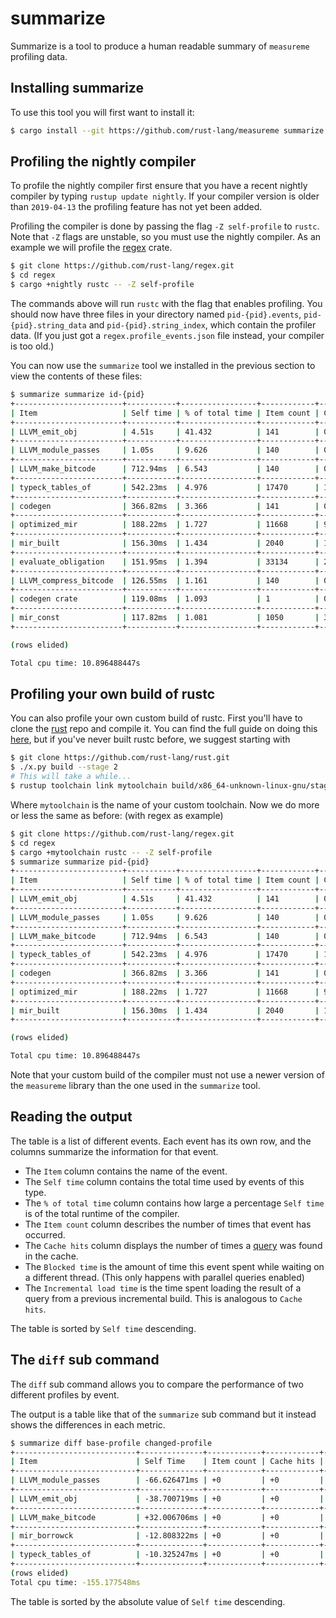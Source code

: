 # summarize

Summarize is a tool to produce a human readable summary of `measureme` profiling data.

## Installing summarize

To use this tool you will first want to install it:

```bash
$ cargo install --git https://github.com/rust-lang/measureme summarize
```

## Profiling the nightly compiler

To profile the nightly compiler first ensure that you have a recent nightly compiler by
typing `rustup update nightly`. If your compiler version is older than `2019-04-13` the
profiling feature has not yet been added.

Profiling the compiler is done by passing the flag `-Z self-profile` to `rustc`. Note that
`-Z` flags are unstable, so you must use the nightly compiler. As an example we will
profile the [regex][regex-crate] crate.

[regex-crate]: https://github.com/rust-lang/regex

```bash
$ git clone https://github.com/rust-lang/regex.git
$ cd regex
$ cargo +nightly rustc -- -Z self-profile
```

The commands above will run `rustc` with the flag that enables profiling. You should now
have three files in your directory named `pid-{pid}.events`, `pid-{pid}.string_data` and
`pid-{pid}.string_index`, which contain the profiler data. (If you just got a
`regex.profile_events.json` file instead, your compiler is too old.)

You can now use the `summarize` tool we installed in the previous section to view the
contents of these files:

```bash
$ summarize summarize id-{pid}
+------------------------+-----------+-----------------+------------+------------+--------------+-----------------------+
| Item                   | Self time | % of total time | Item count | Cache hits | Blocked time | Incremental load time |
+------------------------+-----------+-----------------+------------+------------+--------------+-----------------------+
| LLVM_emit_obj          | 4.51s     | 41.432          | 141        | 0          | 0.00ns       | 0.00ns                |
+------------------------+-----------+-----------------+------------+------------+--------------+-----------------------+
| LLVM_module_passes     | 1.05s     | 9.626           | 140        | 0          | 0.00ns       | 0.00ns                |
+------------------------+-----------+-----------------+------------+------------+--------------+-----------------------+
| LLVM_make_bitcode      | 712.94ms  | 6.543           | 140        | 0          | 0.00ns       | 0.00ns                |
+------------------------+-----------+-----------------+------------+------------+--------------+-----------------------+
| typeck_tables_of       | 542.23ms  | 4.976           | 17470      | 16520      | 0.00ns       | 0.00ns                |
+------------------------+-----------+-----------------+------------+------------+--------------+-----------------------+
| codegen                | 366.82ms  | 3.366           | 141        | 0          | 0.00ns       | 0.00ns                |
+------------------------+-----------+-----------------+------------+------------+--------------+-----------------------+
| optimized_mir          | 188.22ms  | 1.727           | 11668      | 9114       | 0.00ns       | 0.00ns                |
+------------------------+-----------+-----------------+------------+------------+--------------+-----------------------+
| mir_built              | 156.30ms  | 1.434           | 2040       | 1020       | 0.00ns       | 0.00ns                |
+------------------------+-----------+-----------------+------------+------------+--------------+-----------------------+
| evaluate_obligation    | 151.95ms  | 1.394           | 33134      | 23817      | 0.00ns       | 0.00ns                |
+------------------------+-----------+-----------------+------------+------------+--------------+-----------------------+
| LLVM_compress_bitcode  | 126.55ms  | 1.161           | 140        | 0          | 0.00ns       | 0.00ns                |
+------------------------+-----------+-----------------+------------+------------+--------------+-----------------------+
| codegen crate          | 119.08ms  | 1.093           | 1          | 0          | 0.00ns       | 0.00ns                |
+------------------------+-----------+-----------------+------------+------------+--------------+-----------------------+
| mir_const              | 117.82ms  | 1.081           | 1050       | 30         | 0.00ns       | 0.00ns                |
+------------------------+-----------+-----------------+------------+------------+--------------+-----------------------+

(rows elided)

Total cpu time: 10.896488447s
```

## Profiling your own build of rustc

You can also profile your own custom build of rustc. First you'll have to clone the
[rust][rust-repo] repo and compile it. You can find the full guide on doing this
[here][compiling-rust], but if you've never built rustc before, we suggest starting with

[rust-repo]: https://github.com/rust-lang/rust
[compiling-rust]: https://rustc-dev-guide.rust-lang.org/building/how-to-build-and-run.html

```bash
$ git clone https://github.com/rust-lang/rust.git
$ ./x.py build --stage 2
# This will take a while...
$ rustup toolchain link mytoolchain build/x86_64-unknown-linux-gnu/stage2
```

Where `mytoolchain` is the name of your custom toolchain. Now we do more or less the same
as before: (with regex as example)

```bash
$ git clone https://github.com/rust-lang/regex.git
$ cd regex
$ cargo +mytoolchain rustc -- -Z self-profile
$ summarize summarize pid-{pid}
+------------------------+-----------+-----------------+------------+------------+--------------+-----------------------+
| Item                   | Self time | % of total time | Item count | Cache hits | Blocked time | Incremental load time |
+------------------------+-----------+-----------------+------------+------------+--------------+-----------------------+
| LLVM_emit_obj          | 4.51s     | 41.432          | 141        | 0          | 0.00ns       | 0.00ns                |
+------------------------+-----------+-----------------+------------+------------+--------------+-----------------------+
| LLVM_module_passes     | 1.05s     | 9.626           | 140        | 0          | 0.00ns       | 0.00ns                |
+------------------------+-----------+-----------------+------------+------------+--------------+-----------------------+
| LLVM_make_bitcode      | 712.94ms  | 6.543           | 140        | 0          | 0.00ns       | 0.00ns                |
+------------------------+-----------+-----------------+------------+------------+--------------+-----------------------+
| typeck_tables_of       | 542.23ms  | 4.976           | 17470      | 16520      | 0.00ns       | 0.00ns                |
+------------------------+-----------+-----------------+------------+------------+--------------+-----------------------+
| codegen                | 366.82ms  | 3.366           | 141        | 0          | 0.00ns       | 0.00ns                |
+------------------------+-----------+-----------------+------------+------------+--------------+-----------------------+
| optimized_mir          | 188.22ms  | 1.727           | 11668      | 9114       | 0.00ns       | 0.00ns                |
+------------------------+-----------+-----------------+------------+------------+--------------+-----------------------+
| mir_built              | 156.30ms  | 1.434           | 2040       | 1020       | 0.00ns       | 0.00ns                |
+------------------------+-----------+-----------------+------------+------------+--------------+-----------------------+

(rows elided)

Total cpu time: 10.896488447s
```

Note that your custom build of the compiler must not use a newer version of the
`measureme` library than the one used in the `summarize` tool.

## Reading the output

The table is a list of different events. Each event has its own row, and the columns
summarize the information for that event.

 * The `Item` column contains the name of the event.
 * The `Self time` column contains the total time used by events of this type.
 * The `% of total time` column contains how large a percentage `Self time` is of the
   total runtime of the compiler.
 * The `Item count` column describes the number of times that event has occurred.
 * The `Cache hits` column displays the number of times a [query][query] was found in the cache.
 * The `Blocked time` is the amount of time this event spent while waiting on a different
   thread. (This only happens with parallel queries enabled)
 * The `Incremental load time` is the time spent loading the result of a query from a
   previous incremental build. This is analogous to `Cache hits`.

[query]: https://rustc-dev-guide.rust-lang.org/query.html

The table is sorted by `Self time` descending.

## The `diff` sub command

The `diff` sub command allows you to compare the performance of two different profiles by event.

The output is a table like that of the `summarize` sub command but it instead shows the differences in each metric.

```bash
$ summarize diff base-profile changed-profile
+---------------------------+--------------+------------+------------+--------------+-----------------------+
| Item                      | Self Time    | Item count | Cache hits | Blocked time | Incremental load time |
+---------------------------+--------------+------------+------------+--------------+-----------------------+
| LLVM_module_passes        | -66.626471ms | +0         | +0         | +0ns         | +0ns                  |
+---------------------------+--------------+------------+------------+--------------+-----------------------+
| LLVM_emit_obj             | -38.700719ms | +0         | +0         | +0ns         | +0ns                  |
+---------------------------+--------------+------------+------------+--------------+-----------------------+
| LLVM_make_bitcode         | +32.006706ms | +0         | +0         | +0ns         | +0ns                  |
+---------------------------+--------------+------------+------------+--------------+-----------------------+
| mir_borrowck              | -12.808322ms | +0         | +0         | +0ns         | +0ns                  |
+---------------------------+--------------+------------+------------+--------------+-----------------------+
| typeck_tables_of          | -10.325247ms | +0         | +0         | +0ns         | +0ns                  |
+---------------------------+--------------+------------+------------+--------------+-----------------------+
(rows elided)
Total cpu time: -155.177548ms
```

The table is sorted by the absolute value of `Self time` descending.
